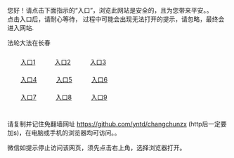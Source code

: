 您好！请点击下面指示的“入口”，浏览此网站是安全的，且为您带来平安。。 <br/>
点击入口后，请耐心等待， 过程中可能会出现无法打开的提示，请忽略，最终会进入网站. </br>

法轮大法在长春<br/>
<div style="padding:10px"><a style="margin:20px" target="_blank" href="https://d3becfuopta3u8.cloudfront.net/2Qpsp?xxldlmod" id="ccLink1" rel="nofollow">入口1</a> <a target="_blank" style="margin:20px" href="https://dcosw0lw6yyxv.cloudfront.net/2Qpsp?fmwkvkzb" id="ccLink2" rel="nofollow">入口2</a> <a style="margin:20px" target="_blank" href="https://d3puelip7ntfr0.cloudfront.net/2Qpsp?nqewkgmw" id="ccLink3" rel="nofollow">入口3</a></div>

<div style="padding:10px" ><a style="margin:20px" target="_blank" href="https://d3becfuopta3u8.cloudfront.net/2Qpsp?xxldlmod" id="ccLink4" rel="nofollow">入口4</a> <a style="margin:20px" href="https://dcosw0lw6yyxv.cloudfront.net/2Qpsp?fmwkvkzb" target="_blank" id="ccLink5" rel="nofollow">入口5</a> <a style="margin:20px" href="https://d3puelip7ntfr0.cloudfront.net/2Qpsp?nqewkgmw" target="_blank" id="ccLink6" rel="nofollow">入口6</a></div>

<div style="padding:10px"><a style="margin:20px" target="_blank" href="https://d3becfuopta3u8.cloudfront.net/2Qpsp?xxldlmod" id="ccLink7" rel="nofollow">入口7</a> <a style="margin:20px" href="https://dcosw0lw6yyxv.cloudfront.net/2Qpsp?fmwkvkzb" target="_blank" id="ccLink8" rel="nofollow">入口8</a> <a style="margin:20px" target="_blank" href="https://d3puelip7ntfr0.cloudfront.net/2Qpsp?nqewkgmw" id="ccLink9" rel="nofollow">入口9</a></div>

<br/>



请复制并记住免翻墙网址 https://github.com/yntd/changchunzx (http后一定要加s)，在电脑或手机的浏览器均可访问。。<br/>

微信如提示停止访问该网页，须先点击右上角，选择浏览器打开。
